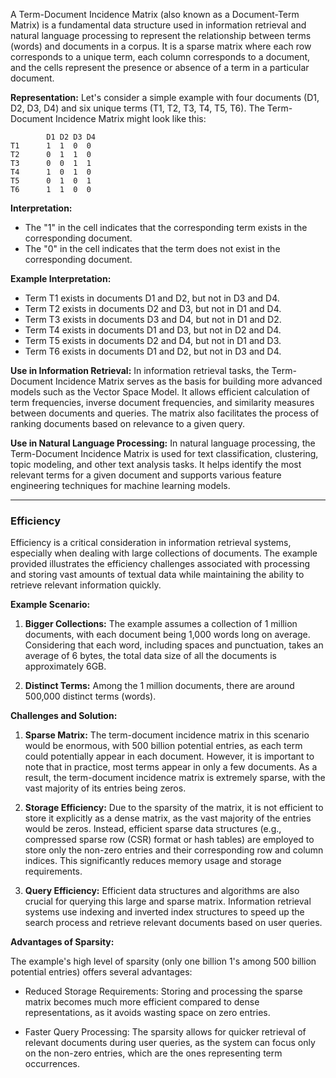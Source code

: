 A Term-Document Incidence Matrix (also known as a Document-Term Matrix) is a fundamental data structure used in information retrieval and natural language processing to represent the relationship between terms (words) and documents in a corpus. It is a sparse matrix where each row corresponds to a unique term, each column corresponds to a document, and the cells represent the presence or absence of a term in a particular document.

**Representation:** Let's consider a simple example with four documents (D1, D2, D3, D4) and six unique terms (T1, T2, T3, T4, T5, T6). The Term-Document Incidence Matrix might look like this:

```
        D1 D2 D3 D4
T1      1  1  0  0
T2      0  1  1  0
T3      0  0  1  1
T4      1  0  1  0
T5      0  1  0  1
T6      1  1  0  0
```

**Interpretation:**

- The "1" in the cell indicates that the corresponding term exists in the corresponding document.
- The "0" in the cell indicates that the term does not exist in the corresponding document.

**Example Interpretation:**

- Term T1 exists in documents D1 and D2, but not in D3 and D4.
- Term T2 exists in documents D2 and D3, but not in D1 and D4.
- Term T3 exists in documents D3 and D4, but not in D1 and D2.
- Term T4 exists in documents D1 and D3, but not in D2 and D4.
- Term T5 exists in documents D2 and D4, but not in D1 and D3.
- Term T6 exists in documents D1 and D2, but not in D3 and D4.

**Use in Information Retrieval:** In information retrieval tasks, the Term-Document Incidence Matrix serves as the basis for building more advanced models such as the Vector Space Model. It allows efficient calculation of term frequencies, inverse document frequencies, and similarity measures between documents and queries. The matrix also facilitates the process of ranking documents based on relevance to a given query.

**Use in Natural Language Processing:** In natural language processing, the Term-Document Incidence Matrix is used for text classification, clustering, topic modeling, and other text analysis tasks. It helps identify the most relevant terms for a given document and supports various feature engineering techniques for machine learning models.

---
### Efficiency

Efficiency is a critical consideration in information retrieval systems, especially when dealing with large collections of documents. The example provided illustrates the efficiency challenges associated with processing and storing vast amounts of textual data while maintaining the ability to retrieve relevant information quickly.

**Example Scenario:**

1. **Bigger Collections:** The example assumes a collection of 1 million documents, with each document being 1,000 words long on average. Considering that each word, including spaces and punctuation, takes an average of 6 bytes, the total data size of all the documents is approximately 6GB.
    
2. **Distinct Terms:** Among the 1 million documents, there are around 500,000 distinct terms (words).
    

**Challenges and Solution:**

1. **Sparse Matrix:** The term-document incidence matrix in this scenario would be enormous, with 500 billion potential entries, as each term could potentially appear in each document. However, it is important to note that in practice, most terms appear in only a few documents. As a result, the term-document incidence matrix is extremely sparse, with the vast majority of its entries being zeros.
    
2. **Storage Efficiency:** Due to the sparsity of the matrix, it is not efficient to store it explicitly as a dense matrix, as the vast majority of the entries would be zeros. Instead, efficient sparse data structures (e.g., compressed sparse row (CSR) format or hash tables) are employed to store only the non-zero entries and their corresponding row and column indices. This significantly reduces memory usage and storage requirements.
    
3. **Query Efficiency:** Efficient data structures and algorithms are also crucial for querying this large and sparse matrix. Information retrieval systems use indexing and inverted index structures to speed up the search process and retrieve relevant documents based on user queries.
    

**Advantages of Sparsity:**

The example's high level of sparsity (only one billion 1's among 500 billion potential entries) offers several advantages:

- Reduced Storage Requirements: Storing and processing the sparse matrix becomes much more efficient compared to dense representations, as it avoids wasting space on zero entries.
    
- Faster Query Processing: The sparsity allows for quicker retrieval of relevant documents during user queries, as the system can focus only on the non-zero entries, which are the ones representing term occurrences.